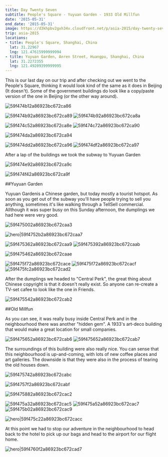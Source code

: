 ```yaml
---
title: Day Twenty Seven
subtitle: People's Square - Yuyuan Garden - 1933 Old Millfun
date: '2015-05-31'
end_date: '2015-05-31'
image: https://d3khpbv2gxh34v.cloudfront.net/p/asia-2015/day-twenty-seven/59f4748e2a86923bc672ca83.jpg
trip: asia-2015
locations:
- title: People's Square, Shanghai, China
  lat: 31.22967
  lng: 121.47615999999994
- title: Yuyuan Garden, Anren Street, Huangpu, Shanghai, China
  lat: 31.2272355
  lng: 121.49209399999995
---
```


This is our last day on our trip and after checking out we went to the People's Square, thinking it would look kind of the same as it does in Beijing (It doesn't). Some of the government buildings do look like a copy/paste version of the one in Beijing (or the other way around).

![59f474b12a86923bc672ca86](https://d3khpbv2gxh34v.cloudfront.net/p/asia-2015/day-twenty-seven/59f474b42a86923bc672ca88.jpg "1.506")

![59f474b92a86923bc672ca89](https://d3khpbv2gxh34v.cloudfront.net/p/asia-2015/day-twenty-seven/59f474bb2a86923bc672ca8b.jpg "1.506")
![59f474b92a86923bc672ca8a](https://d3khpbv2gxh34v.cloudfront.net/p/asia-2015/day-twenty-seven/59f474bd2a86923bc672ca8d.jpg "1.394")

![59f474c52a86923bc672ca8e](https://d3khpbv2gxh34v.cloudfront.net/p/asia-2015/day-twenty-seven/59f474c72a86923bc672ca8f.jpg "1.506")
![59f474c72a86923bc672ca90](https://d3khpbv2gxh34v.cloudfront.net/p/asia-2015/day-twenty-seven/59f474cc2a86923bc672ca93.jpg "1.506")

![59f474da2a86923bc672ca94](https://d3khpbv2gxh34v.cloudfront.net/p/asia-2015/day-twenty-seven/59f474dd2a86923bc672ca95.jpg "1.506")

![59f474dd2a86923bc672ca96](https://d3khpbv2gxh34v.cloudfront.net/p/asia-2015/day-twenty-seven/59f474df2a86923bc672ca98.jpg "1.506")
![59f474df2a86923bc672ca97](https://d3khpbv2gxh34v.cloudfront.net/p/asia-2015/day-twenty-seven/59f474e12a86923bc672ca99.jpg "1.506")

After a lap of the buildings we took the subway to Yuyuan Garden

![59f474e92a86923bc672ca9c](https://d3khpbv2gxh34v.cloudfront.net/p/asia-2015/day-twenty-seven/59f474ec2a86923bc672ca9d.jpg "1.506")

![59f474f42a86923bc672ca9f](https://d3khpbv2gxh34v.cloudfront.net/p/asia-2015/day-twenty-seven/59f474f62a86923bc672caa0.jpg "1.506")

##Yuyuan Garden

Yuyuan Gardenis a Chinese garden, but today mostly a tourist hotspot. As soon as you get out of the subway you'll have people trying to sell you anything, sometimes it's like walking through a TellSell commercial. Allthough it was super busy on this Sunday afternoon, the dumplings we had here were very good.

![59f475002a86923bc672caa3](https://d3khpbv2gxh34v.cloudfront.net/p/asia-2015/day-twenty-seven/59f475022a86923bc672caa4.jpg "1.506")

![hero|59f4752b2a86923bc672caa7](https://d3khpbv2gxh34v.cloudfront.net/p/asia-2015/day-twenty-seven/59f4752b2a86923bc672caa7.jpg "1.506")

![59f475362a86923bc672caa9](https://d3khpbv2gxh34v.cloudfront.net/p/asia-2015/day-twenty-seven/59f475382a86923bc672caaa.jpg "1.506")
![59f475392a86923bc672caab](https://d3khpbv2gxh34v.cloudfront.net/p/asia-2015/day-twenty-seven/59f4753c2a86923bc672caac.jpg "1.506")

![59f475462a86923bc672caae](https://d3khpbv2gxh34v.cloudfront.net/p/asia-2015/day-twenty-seven/59f475492a86923bc672caaf.jpg "1.506")

![59f475f72a86923bc672cace](https://d3khpbv2gxh34v.cloudfront.net/p/asia-2015/day-twenty-seven/59f475fa2a86923bc672cad1.jpg "1.928")
![59f475f72a86923bc672cacf](https://d3khpbv2gxh34v.cloudfront.net/p/asia-2015/day-twenty-seven/59f475f82a86923bc672cad0.jpg "0.667")
![59f475fc2a86923bc672cad2](https://d3khpbv2gxh34v.cloudfront.net/p/asia-2015/day-twenty-seven/59f475fd2a86923bc672cad3.jpg "1.5")

After the dumplings we headed to "Central Perk", the great thing about Chinese copyright is that it doesn't really exist. So anyone can re-create a TV-set cafee to look like the one in Friends.

![59f475542a86923bc672cab2](https://d3khpbv2gxh34v.cloudfront.net/p/asia-2015/day-twenty-seven/59f475572a86923bc672cab3.jpg "1.5")

##Old Millfun

As you can see, it was really busy inside Central Perk and in the neighbourhood there was another "hidden gem". A 1933's art-deco building that would make a great location for small companies.

![59f475652a86923bc672cab6](https://d3khpbv2gxh34v.cloudfront.net/p/asia-2015/day-twenty-seven/59f475692a86923bc672caba.jpg "1.506")
![59f475652a86923bc672cab7](https://d3khpbv2gxh34v.cloudfront.net/p/asia-2015/day-twenty-seven/59f475682a86923bc672cab8.jpg "1.506")

The surroundings of this building were also really nice. You can sense that this neighbourhood is up-and-coming, with lots of new coffee places and art galleries. The downside is that they were also in the process of tearing the old houses down.

![59f475742a86923bc672cabc](https://d3khpbv2gxh34v.cloudfront.net/p/asia-2015/day-twenty-seven/59f475762a86923bc672cabd.jpg "1.506")

![59f4757f2a86923bc672cabf](https://d3khpbv2gxh34v.cloudfront.net/p/asia-2015/day-twenty-seven/59f475822a86923bc672cac0.jpg "1.506")

![59f475882a86923bc672cac2](https://d3khpbv2gxh34v.cloudfront.net/p/asia-2015/day-twenty-seven/59f4758a2a86923bc672cac3.jpg "1.555")

![59f475a32a86923bc672cac5](https://d3khpbv2gxh34v.cloudfront.net/p/asia-2015/day-twenty-seven/59f475a52a86923bc672cac6.jpg "1.506")
![59f475a52a86923bc672cac7](https://d3khpbv2gxh34v.cloudfront.net/p/asia-2015/day-twenty-seven/59f475a82a86923bc672cac8.jpg "1.5")
![59f475b02a86923bc672cac9](https://d3khpbv2gxh34v.cloudfront.net/p/asia-2015/day-twenty-seven/59f475b22a86923bc672caca.jpg "1.5")

![hero|59f475c22a86923bc672cacc](https://d3khpbv2gxh34v.cloudfront.net/p/asia-2015/day-twenty-seven/59f475c22a86923bc672cacc.jpg "1.506")

At this point we had to stop our adventure in the neighbourhood to head back to the hotel to pick up our bags and head to the airport for our flight home.

![hero|59f4760f2a86923bc672cad7](https://d3khpbv2gxh34v.cloudfront.net/p/asia-2015/day-twenty-seven/59f4760f2a86923bc672cad7.jpg "1.5")

